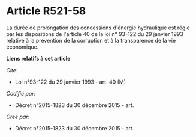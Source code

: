 # Article R521-58

La durée de prolongation des concessions d'énergie hydraulique est régie par les dispositions de l'article 40 de la loi n°
93-122 du 29 janvier 1993 relative à la prévention de la corruption et à la transparence de la vie économique.

**Liens relatifs à cet article**

_Cite_:

  - Loi n°93-122 du 29 janvier 1993 - art. 40 (M)

_Codifié par_:

  - Décret n°2015-1823 du 30 décembre 2015 - art.

_Créé par_:

  - Décret n°2015-1823 du 30 décembre 2015 - art.
